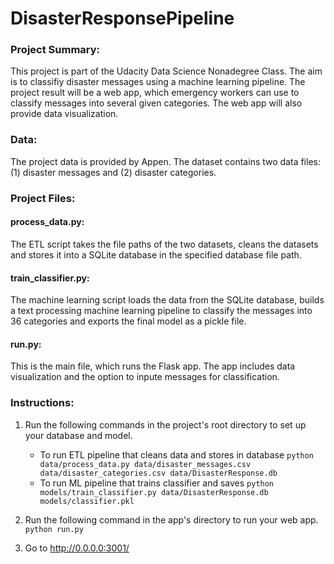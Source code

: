 # DisasterResponsePipeline

### Project Summary:
This project is part of the Udacity Data Science Nonadegree Class. The aim is to classifiy disaster messages using a machine learning pipeline. The project result will be a web app, which emergency workers can use to classify messages into several given categories. The web app will also provide data visualization.  


### Data:
The project data is provided by Appen. 
The dataset contains two data files: (1) disaster messages and (2) disaster categories.  


### Project Files:
#### process_data.py:
The ETL script takes the file paths of the two datasets, cleans the datasets and stores it into a SQLite database in the specified database file path.

#### train_classifier.py: 
The machine learning script loads the data from the SQLite database, builds a text processing machine learning pipeline to classify the messages into 36 categories and exports the final model as a pickle file. 

#### run.py: 
This is the main file, which runs the Flask app. The app includes data visualization and the option to inpute messages for classification. 


### Instructions:
1. Run the following commands in the project's root directory to set up your database and model.

    - To run ETL pipeline that cleans data and stores in database
        `python data/process_data.py data/disaster_messages.csv data/disaster_categories.csv data/DisasterResponse.db`
    - To run ML pipeline that trains classifier and saves
        `python models/train_classifier.py data/DisasterResponse.db models/classifier.pkl`

2. Run the following command in the app's directory to run your web app.
    `python run.py`

3. Go to http://0.0.0.0:3001/
